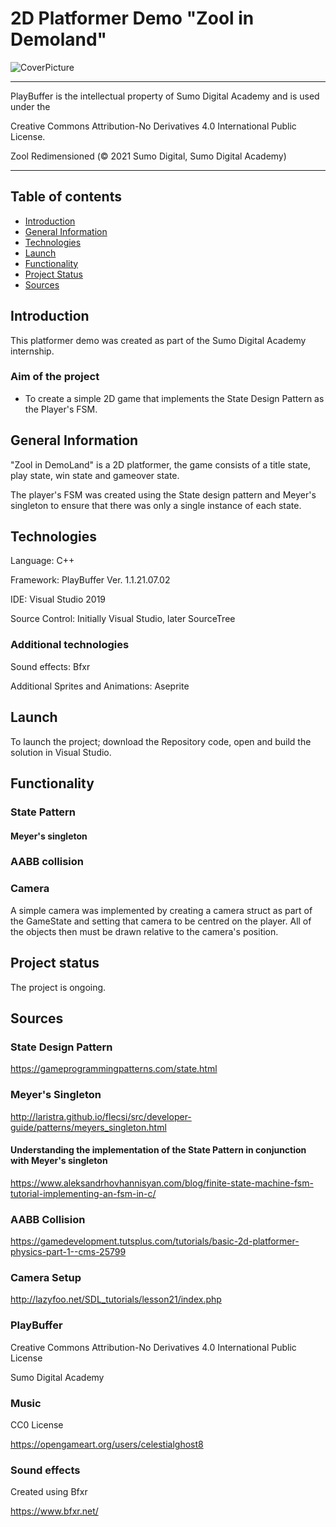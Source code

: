 # 2D Platformer Demo "Zool in Demoland"


![CoverPicture](https://user-images.githubusercontent.com/67602355/141102007-1d6ac265-a6bd-4fdb-8fbb-2afcb49dd31f.png)


_________________________________________________________________________________________________________
PlayBuffer is the intellectual property of Sumo Digital Academy and is used under the

Creative Commons Attribution-No Derivatives 4.0 International Public License.

Zool Redimensioned (© 2021 Sumo Digital, Sumo Digital Academy)
_________________________________________________________________________________________________________

## Table of contents
* [Introduction](#introduction)
* [General Information](#general-information)
* [Technologies](#technologies)
* [Launch](#launch)
* [Functionality](#functionality)
* [Project Status](#project-status)
* [Sources](#sources)

## Introduction
This platformer demo was created as part of the Sumo Digital Academy internship. 

### Aim of the project
- To create a simple 2D game that implements the State Design Pattern as the Player's FSM.

## General Information
"Zool in DemoLand" is a 2D platformer, the game consists of a title state, play state, win state and gameover state.

The player's FSM was created using the State design pattern and Meyer's singleton to ensure that there
was only a single instance of each state.

## Technologies
Language: C++

Framework: PlayBuffer Ver. 1.1.21.07.02

IDE: Visual Studio 2019

Source Control: Initially Visual Studio, later SourceTree

### Additional technologies 

Sound effects: Bfxr

Additional Sprites and Animations: Aseprite

## Launch
To launch the project; download the Repository code, open and build the solution in Visual Studio.

## Functionality

### State Pattern

#### Meyer's singleton

### AABB collision

### Camera
A simple camera was implemented by creating a camera struct as part of the GameState and setting that camera to be centred on the player. 
All of the objects then must be drawn relative to the camera's position.
 
## Project status 
The project is ongoing. 

## Sources

### State Design Pattern
https://gameprogrammingpatterns.com/state.html

### Meyer's Singleton
http://laristra.github.io/flecsi/src/developer-guide/patterns/meyers_singleton.html

#### Understanding the implementation of the State Pattern in conjunction with Meyer's singleton
https://www.aleksandrhovhannisyan.com/blog/finite-state-machine-fsm-tutorial-implementing-an-fsm-in-c/

### AABB Collision
https://gamedevelopment.tutsplus.com/tutorials/basic-2d-platformer-physics-part-1--cms-25799

### Camera Setup
http://lazyfoo.net/SDL_tutorials/lesson21/index.php

### PlayBuffer
Creative Commons Attribution-No Derivatives 4.0 International Public License

Sumo Digital Academy 

### Music 
CC0 License 

https://opengameart.org/users/celestialghost8

### Sound effects
Created using Bfxr

https://www.bfxr.net/



